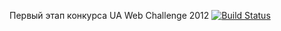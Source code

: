 Первый этап конкурса UA Web Challenge 2012
[![Build Status](https://secure.travis-ci.org/delfit/uwc2012.png)](http://travis-ci.org/delfit/uwc2012)
